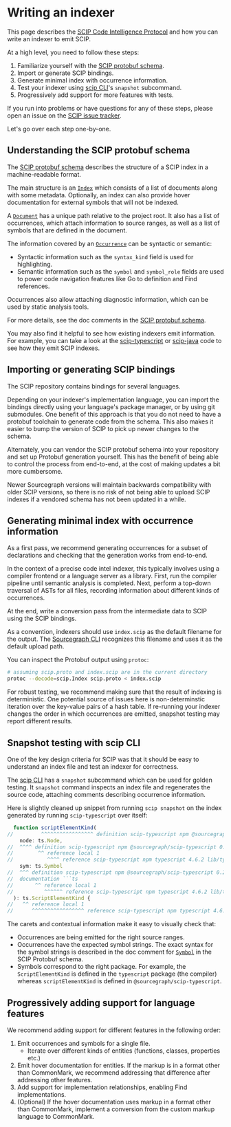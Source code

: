 # Writing an indexer

This page describes the [SCIP Code Intelligence Protocol](https://github.com/sourcegraph/scip)
and how you can write an indexer to emit SCIP.

At a high level, you need to follow these steps:

1. Familiarize yourself with the [SCIP protobuf schema][].
1. Import or generate SCIP bindings.
1. Generate minimal index with occurrence information.
1. Test your indexer using [scip CLI][]'s `snapshot` subcommand.
1. Progressively add support for more features with tests.

If you run into problems or have questions for any of these steps,
please open an issue on the [SCIP issue tracker][].

[SCIP protobuf schema]: https://github.com/sourcegraph/scip/blob/main/scip.proto

[scip CLI]: https://github.com/sourcegraph/scip#scip-cli-reference

[SCIP issue tracker]: https://github.com/sourcegraph/scip/issues

Let's go over each step one-by-one.

## Understanding the SCIP protobuf schema

The [SCIP protobuf schema][] describes the structure
of a SCIP index in a machine-readable format.

The main structure is an [`Index`][]
which consists of a list of documents
along with some metadata.
Optionally, an index can also provide
hover documentation for external symbols
that will not be indexed.

[`Index`]: https://sourcegraph.com/search?q=context:global+repo:%5Egithub%5C.com/sourcegraph/scip%24+%5Emessage+Index+%7B%5Cn%28.%2B%5Cn%29%2B%7D&patternType=regexp

A [`Document`][] has a unique path relative to the project root.
It also has a list of occurrences,
which attach information to source ranges,
as well as a list of symbols that are defined
in the document.

[`Document`]: https://sourcegraph.com/search?q=context:global+repo:%5Egithub%5C.com/sourcegraph/scip%24+message+Document+%7B...%7D&patternType=structural

The information covered by an [`Occurrence`][] can be syntactic or semantic:
- Syntactic information such as the `syntax_kind` field
  is used for highlighting.
- Semantic information such as the `symbol` and `symbol_role` fields
  are used to power code navigation features
  like Go to definition and Find references.

[`Occurrence`]: https://sourcegraph.com/search?q=context:global+repo:%5Egithub%5C.com/sourcegraph/scip%24+message+Occurrence+%7B...%7D&patternType=structural

Occurrences also allow attaching diagnostic information,
which can be used by static analysis tools.

For more details, see the doc comments
in the [SCIP protobuf schema][].

You may also find it helpful
to see how existing indexers emit information.
For example, you can take a look at
the [scip-typescript][] or [scip-java][] code
to see how they emit SCIP indexes.

[scip-typescript]: https://github.com/sourcegraph/scip-typescript
[scip-java]: https://github.com/sourcegraph/scip-java

## Importing or generating SCIP bindings

The SCIP repository contains bindings for several languages.

Depending on your indexer's implementation language,
you can import the bindings directly using your language's package manager,
or by using git submodules.
One benefit of this approach is that you do not need to
have a protobuf toolchain to generate code from the schema.
This also makes it easier to bump the version of SCIP to pick up
newer changes to the schema.

Alternately, you can vendor the SCIP protobuf schema into your repository
and set up Protobuf generation yourself.
This has the benefit of being able to control the process
from end-to-end, at the cost of making updates a bit more cumbersome.

<!-- TODO: Is it OK to make this promise here? -->
Newer Sourcegraph versions will maintain backwards compatibility
with older SCIP versions, so there is no risk of not being able
to upload SCIP indexes if a vendored schema has not been updated
in a while.

## Generating minimal index with occurrence information

As a first pass,
we recommend generating occurrences for a subset of declarations
and checking that the generation works from end-to-end.

In the context of a precise code intel indexer,
this typically involves using a compiler frontend or a language server as a library.
First, run the compiler pipeline until semantic analysis is completed.
Next, perform a top-down traversal of ASTs for all files,
recording information about different kinds of occurrences.

At the end, write a conversion pass from the intermediate
data to SCIP using the SCIP bindings.

As a convention, indexers should use `index.scip` as the default filename
for the output. The [Sourcegraph CLI][] recognizes this filename and uses
it as the default upload path.

[Sourcegraph CLI]: https://github.com/sourcegraph/src-cli

You can inspect the Protobuf output using `protoc`:

```sh
# assuming scip.proto and index.scip are in the current directory
protoc --decode=scip.Index scip.proto < index.scip
```

For robust testing,
we recommend making sure that the result of indexing is deterministic.
One potential source of issues here is non-determinstic
iteration over the key-value pairs of a hash table.
If re-running your indexer changes the order in which occurrences are emitted,
snapshot testing may report different results.

## Snapshot testing with scip CLI

One of the key design criteria for SCIP
was that it should be easy to understand an index file
and test an indexer for correctness.

The [scip CLI][] has a `snapshot` subcommand
which can be used for golden testing.
It `snapshot` command inspects an index file
and regenerates the source code,
attaching comments describing occurrence information.

Here is slightly cleaned up snippet from running
`scip snapshot` on the index generated by
running `scip-typescript` over itself:

```ts
  function scriptElementKind(
//         ^^^^^^^^^^^^^^^^^ definition scip-typescript npm @sourcegraph/scip-typescript 0.2.0 src/FileIndexer.ts/scriptElementKind().
    node: ts.Node,
//  ^^^^ definition scip-typescript npm @sourcegraph/scip-typescript 0.2.0 src/FileIndexer.ts/scriptElementKind().(node)
//        ^^ reference local 1
//           ^^^^ reference scip-typescript npm typescript 4.6.2 lib/typescript.d.ts/ts/Node#
    sym: ts.Symbol
//  ^^^ definition scip-typescript npm @sourcegraph/scip-typescript 0.2.0 src/FileIndexer.ts/scriptElementKind().(sym)
//  documentation ```ts
//       ^^ reference local 1
//          ^^^^^^ reference scip-typescript npm typescript 4.6.2 lib/typescript.d.ts/ts/Symbol#
  ): ts.ScriptElementKind {
//   ^^ reference local 1
//      ^^^^^^^^^^^^^^^^^ reference scip-typescript npm typescript 4.6.2 lib/typescript.d.ts/ts/ScriptElementKind#
```

The carets and contextual information make it easy to visually check that:
- Occurrences are being emitted for the right source ranges.
- Occurrences have the expected symbol strings.
  The exact syntax for the symbol strings is described
  in the doc comment for [`Symbol`][] in the SCIP Protobuf schema.
- Symbols correspond to the right package.
  For example, the `ScriptElementKind` is defined in the
  `typescript` package (the compiler) whereas
  `scriptElementKind` is defined in `@sourcegraph/scip-typescript`.

[`Symbol`]: https://sourcegraph.com/github.com/sourcegraph/scip@12459c75fc15117e68b4c15a58e8581b738b855f/-/blob/scip.proto?L87-115

## Progressively adding support for language features

We recommend adding support for different features in the following order:

1. Emit occurrences and symbols for a single file.
   - Iterate over different kinds of entities (functions, classes, properties etc.)
1. Emit hover documentation for entities.
   If the markup is in a format other than CommonMark,
   we recommend addressing that difference after addressing other features.
1. Add support for implementation relationships, enabling Find implementations.
1. (Optional) If the hover documentation uses markup in a format other than CommonMark,
   implement a conversion from the custom markup language to CommonMark.
